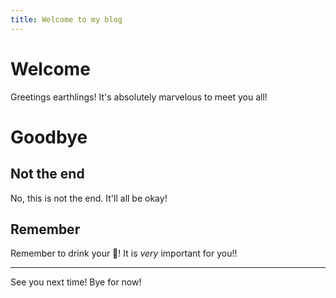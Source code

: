 ```yaml
---
title: Welcome to my blog
---
```


# Welcome
Greetings earthlings! It's absolutely marvelous to meet you all!

# Goodbye
## Not the end
No, this is not the end. It'll all be okay!
## Remember
Remember to drink your 🚰! It is *very* important for you!!

---

See you next time! Bye for now!
